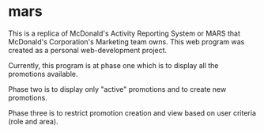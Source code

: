 # mars
This is a replica of McDonald's Activity Reporting System or MARS that McDonald's Corporation's Marketing team owns. This web program was created as a personal web-development project.

Currently, this program is at phase one which is to display all the promotions available.

Phase two is to display only "active" promotions and to create new promotions.

Phase three is to restrict promotion creation and view based on user criteria (role and area).
